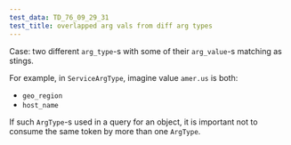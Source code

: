 ```yaml
---
test_data: TD_76_09_29_31
test_title: overlapped arg vals from diff arg types
---
```


Case: two different `arg_type`-s with some of their `arg_value`-s matching as stings.

For example, in `ServiceArgType`, imagine value `amer.us` is both:
*   `geo_region`
*   `host_name`

If such `ArgType`-s used in a query for an object, it is important not
to consume the same token by more than one `ArgType`.
